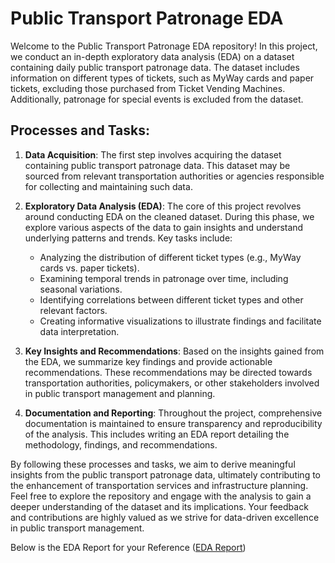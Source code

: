 
# Public Transport Patronage EDA

Welcome to the Public Transport Patronage EDA repository! In this project, we conduct an in-depth exploratory data analysis (EDA) on a dataset containing daily public transport patronage data. The dataset includes information on different types of tickets, such as MyWay cards and paper tickets, excluding those purchased from Ticket Vending Machines. Additionally, patronage for special events is excluded from the dataset.

## Processes and Tasks:

1. **Data Acquisition**: The first step involves acquiring the dataset containing public transport patronage data. This dataset may be sourced from relevant transportation authorities or agencies responsible for collecting and maintaining such data.

2. **Exploratory Data Analysis (EDA)**: The core of this project revolves around conducting EDA on the cleaned dataset. During this phase, we explore various aspects of the data to gain insights and understand underlying patterns and trends. Key tasks include:
   - Analyzing the distribution of different ticket types (e.g., MyWay cards vs. paper tickets).
   - Examining temporal trends in patronage over time, including seasonal variations.
   - Identifying correlations between different ticket types and other relevant factors.
   - Creating informative visualizations to illustrate findings and facilitate data interpretation.

3. **Key Insights and Recommendations**: Based on the insights gained from the EDA, we summarize key findings and provide actionable recommendations. These recommendations may be directed towards transportation authorities, policymakers, or other stakeholders involved in public transport management and planning.

4. **Documentation and Reporting**: Throughout the project, comprehensive documentation is maintained to ensure transparency and reproducibility of the analysis. This includes writing an EDA report detailing the methodology, findings, and recommendations.

By following these processes and tasks, we aim to derive meaningful insights from the public transport patronage data, ultimately contributing to the enhancement of transportation services and infrastructure planning. Feel free to explore the repository and engage with the analysis to gain a deeper understanding of the dataset and its implications. Your feedback and contributions are highly valued as we strive for data-driven excellence in public transport management.

Below is the EDA Report for your Reference 
([EDA Report](https://www.example.com))

